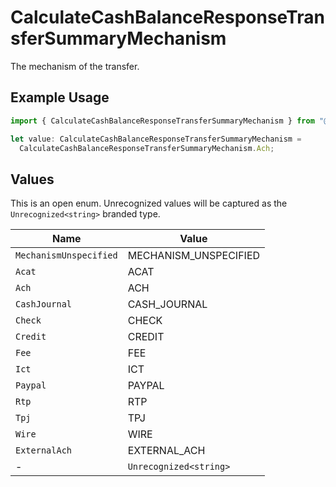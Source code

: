 # CalculateCashBalanceResponseTransferSummaryMechanism

The mechanism of the transfer.

## Example Usage

```typescript
import { CalculateCashBalanceResponseTransferSummaryMechanism } from "@apexfintechsolutions/ascend-sdk/models/components";

let value: CalculateCashBalanceResponseTransferSummaryMechanism =
  CalculateCashBalanceResponseTransferSummaryMechanism.Ach;
```

## Values

This is an open enum. Unrecognized values will be captured as the `Unrecognized<string>` branded type.

| Name                   | Value                  |
| ---------------------- | ---------------------- |
| `MechanismUnspecified` | MECHANISM_UNSPECIFIED  |
| `Acat`                 | ACAT                   |
| `Ach`                  | ACH                    |
| `CashJournal`          | CASH_JOURNAL           |
| `Check`                | CHECK                  |
| `Credit`               | CREDIT                 |
| `Fee`                  | FEE                    |
| `Ict`                  | ICT                    |
| `Paypal`               | PAYPAL                 |
| `Rtp`                  | RTP                    |
| `Tpj`                  | TPJ                    |
| `Wire`                 | WIRE                   |
| `ExternalAch`          | EXTERNAL_ACH           |
| -                      | `Unrecognized<string>` |